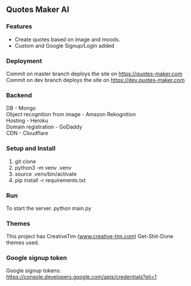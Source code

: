 ## Quotes Maker AI


### Features

- Create quotes based on image and moods.
- Custom and Google Signup/Login added

### Deployment

Commit on master branch deploys the site on https://quotes-maker.com  
Commit on dev branch deploys the site on https://dev.quotes-maker.com  

### Backend
DB - Mongo  
Object recognition from image - Amazon Rekognition  
Hosting - Heroku  
Domain registration - GoDaddy  
CDN - Cloudflare  


### Setup and Install

  1) git clone
  2) python3 -m venv .venv
  3) source .venv/bin/activate
  4) pip install -r requirements.txt

### Run

To start the server.
python main.py

### Themes

This project has CreativeTim (www.creative-tim.com) Get-Shit-Done themes used.

### Google signup token
Google signup tokens: https://console.developers.google.com/apis/credentials?pli=1